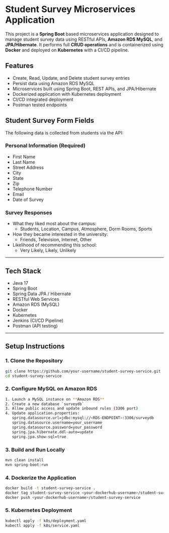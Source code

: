 # Student Survey Microservices Application

This project is a **Spring Boot** based microservices application designed to manage student survey data using RESTful APIs, **Amazon RDS MySQL**, and **JPA/Hibernate**. It performs full **CRUD operations** and is containerized using **Docker** and deployed on **Kubernetes** with a CI/CD pipeline.

## Features

- Create, Read, Update, and Delete student survey entries
- Persist data using Amazon RDS MySQL
- Microservices built using Spring Boot, REST APIs, and JPA/Hibernate
- Dockerized application with Kubernetes deployment
- CI/CD integrated deployment
- Postman tested endpoints

## Student Survey Form Fields

The following data is collected from students via the API:

### Personal Information (Required)
- First Name
- Last Name
- Street Address
- City
- State
- Zip
- Telephone Number
- Email
- Date of Survey

### Survey Responses
- What they liked most about the campus:
  - Students, Location, Campus, Atmosphere, Dorm Rooms, Sports
- How they became interested in the university:
  - Friends, Television, Internet, Other
- Likelihood of recommending this school:
  - Very Likely, Likely, Unlikely

---

## Tech Stack

- Java 17
- Spring Boot
- Spring Data JPA / Hibernate
- RESTful Web Services
- Amazon RDS (MySQL)
- Docker
- Kubernetes
- Jenkins (CI/CD Pipeline)
- Postman (API testing)

---

## Setup Instructions

### 1. Clone the Repository
```bash
git clone https://github.com/your-username/student-survey-service.git
cd student-survey-service
```
### 2. Configure MySQL on Amazon RDS
```bash
1. Launch a MySQL instance on **Amazon RDS**
2. Create a new database `surveydb`
3. Allow public access and update inbound rules (3306 port)
4. Update application.properties:
   spring.datasource.url=jdbc:mysql://<RDS-ENDPOINT>:3306/surveydb
   spring.datasource.username=your_username
   spring.datasource.password=your_password
   spring.jpa.hibernate.ddl-auto=update
   spring.jpa.show-sql=true
```
### 3. Build and Run Locally
```bash
mvn clean install
mvn spring-boot:run
```
### 4. Dockerize the Application
```bash
docker build -t student-survey-service .
docker tag student-survey-service <your-dockerhub-username>/student-survey-service
docker push <your-dockerhub-username>/student-survey-service

```
### 5. Kubernetes Deployment
```bash
kubectl apply -f k8s/deployment.yaml
kubectl apply -f k8s/service.yaml
```
